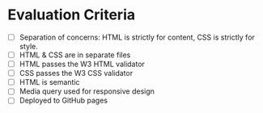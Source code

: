 # Evaluation Criteria
 - [ ] Separation of concerns: HTML is strictly for content, CSS is strictly for style.
 - [ ] HTML & CSS are in separate files
 - [ ] HTML passes the W3 HTML validator
 - [ ] CSS passes the W3 CSS validator
 - [ ] HTML is semantic
 - [ ] Media query used for responsive design
 - [ ] Deployed to GitHub pages
